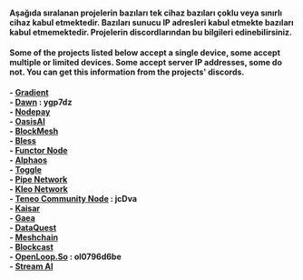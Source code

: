 <h4>Aşağıda sıralanan projelerin bazıları tek cihaz bazıları çoklu veya sınırlı cihaz kabul etmektedir. Bazıları sunucu IP adresleri kabul etmekte bazıları kabul etmemektedir. Projelerin discordlarından bu bilgileri edinebilirsiniz. </h4>
<h4>Some of the projects listed below accept a single device, some accept multiple or limited devices. Some accept server IP addresses, some do not. You can get this information from the projects' discords.
</h4>

<b>- [Gradient](https://app.gradient.network/signup?code=YLV6SZ)  
<b>- [Dawn](https://chromewebstore.google.com/detail/dawn-validator-chrome-ext/fpdkjdnhkakefebpekbdhillbhonfjjp)  : ygp7dz<br>
<b>- [Nodepay](https://app.nodepay.ai/register?ref=taVtDTpsmwvoqxK)  
<b>- [OasisAI](https://r.oasis.ai/xavia)  
<b>- [BlockMesh](https://app.blockmesh.xyz/register?invite_code=XAVIA)  
<b>- [Bless](https://bless.network/dashboard?ref=J02QT6)  
<b>- [Functor Node](https://node.securitylabs.xyz/?from=extension&type=signin&referralCode=cm03tyd4iz7v7l61ayaus3afb)  
<b>- [Alphaos](https://alphaos.net/point?invite=0NL7YJ)  
<b>- [Toggle](https://toggle.pro/sign-up/9c28e224-8d31-4efb-b1c3-b8c639f480f5)  
<b>- [Pipe Network](https://pipecdn.app/signup?ref=eGF2aWFub2)  
<b>- [Kleo Network](https://chromewebstore.google.com/detail/kleo-network/jimpblheogbjfgajkccdoehjfadmimoo?refAddress=0x7033AB52129aa42eC433A1DB48a18d5c952dF5D0)  
<b>- [Teneo Community Node](https://chromewebstore.google.com/detail/teneo-community-node/emcclcoaglgcpoognfiggmhnhgabppkm)  : jcDva<br>
<b>- [Kaisar](https://zero.kaisar.io/register?ref=ifzPSq040)  
<b>- [Gaea](https://app.aigaea.net/register?ref=ga2alsQE6JDK9k)  
<b>- [DataQuest](https://dataquest.nvg8.io//signup?ref=129539)     
<b>- [Meshchain](https://app.meshchain.ai/?ref=AB5UQ8INP0QK)  
<b>- [Blockcast](https://app.blockcast.network/?referral-code=b4Kcga)  
<b>- [OpenLoop.So](https://openloop.so/auth/register?ref=ol0796d6be) : ol0796d6be <br>
<b>- [Stream AI](https://app.allstream.ai/index?referralCode=EjpVVRtk)  <br> 

